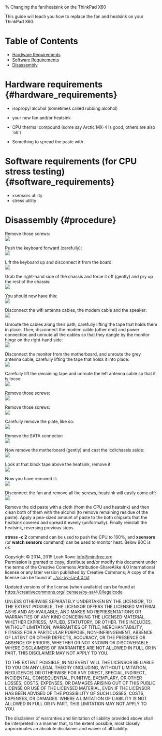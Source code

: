 % Changing the fan/heatsink on the ThinkPad X60

This guide will teach you how to replace the fan and heatsink on your
ThinkPad X60.




Table of Contents
=================

-   [Hardware Requirements](#hardware_requirements)
-   [Software Requirements](#software_requirements)
-   [Disassembly](#procedure)



Hardware requirements {#hardware_requirements}
=====================

-   isopropyl alcohol (sometimes called rubbing alcohol)
-   your new fan and/or heatsink
-   CPU thermal compound (some say Arctic MX-4 is good, others are also
    'ok')

-   Something to spread the paste with



Software requirements (for CPU stress testing) {#software_requirements}
==============================================

-   xsensors utility
-   stress utility



Disassembly {#procedure}
===========

Remove those screws:\
![](../images/x60_heatsink/0000.jpg)

Push the keyboard forward (carefully):\
![](../images/x60_heatsink/0001.jpg)

Lift the keyboard up and disconnect it from the board:\
![](../images/x60_heatsink/0002.jpg)

Grab the right-hand side of the chassis and force it off (gently) and
pry up the rest of the chassis:\
![](../images/x60_heatsink/0003.jpg)

You should now have this:\
![](../images/x60_heatsink/0004.jpg)

Disconnect the wifi antenna cables, the modem cable and the speaker:\
![](../images/x60_heatsink/0005.jpg)

Unroute the cables along their path, carefully lifting the tape that
holds them in place. Then, disconnect the modem cable (other end) and
power connection and unroute all the cables so that they dangle by the
monitor hinge on the right-hand side:\
![](../images/x60_heatsink/0006.jpg)

Disconnect the monitor from the motherboard, and unroute the grey
antenna cable, carefully lifting the tape that holds it into place:\
![](../images/x60_heatsink/0008.jpg)

Carefully lift the remaining tape and unroute the left antenna cable so
that it is loose:\
![](../images/x60_heatsink/0009.jpg)

Remove those screws:\
![](../images/x60_heatsink/0011.jpg)

Remove those screws:\
![](../images/x60_heatsink/0012.jpg)

Carefully remove the plate, like so:\
![](../images/x60_heatsink/0013.jpg)

Remove the SATA connector:\
![](../images/x60_heatsink/0014.jpg)

Now remove the motherboard (gently) and cast the lcd/chassis aside:\
![](../images/x60_heatsink/0015.jpg)

Look at that black tape above the heatsink, remove it:\
![](../images/x60_heatsink/0016.jpg)

Now you have removed it:\
![](../images/x60_heatsink/0017.jpg)

Disconnect the fan and remove all the screws, heatsink will easily come
off:\
![](../images/x60_heatsink/0018.jpg)

Remove the old paste with a cloth (from the CPU and heatsink) and then
clean both of them with the alcohol (to remove remaining residue of the
paste). Apply a pea-sized amount of paste to the both chipsets that the
heatsink covered and spread it evenly (uniformally). Finally reinstall
the heatsink, reversing previous steps.

**stress -c 2** command can be used to push the CPU to 100%, and
**xsensors** (or **watch sensors** command) can be used to monitor heat.
Below 90C is ok.



Copyright © 2014, 2015 Leah Rowe <info@minifree.org>\
Permission is granted to copy, distribute and/or modify this document
under the terms of the Creative Commons Attribution-ShareAlike 4.0
International license or any later version published by Creative
Commons; A copy of the license can be found at
[../cc-by-sa-4.0.txt](../cc-by-sa-4.0.txt)

Updated versions of the license (when available) can be found at
<https://creativecommons.org/licenses/by-sa/4.0/legalcode>

UNLESS OTHERWISE SEPARATELY UNDERTAKEN BY THE LICENSOR, TO THE EXTENT
POSSIBLE, THE LICENSOR OFFERS THE LICENSED MATERIAL AS-IS AND
AS-AVAILABLE, AND MAKES NO REPRESENTATIONS OR WARRANTIES OF ANY KIND
CONCERNING THE LICENSED MATERIAL, WHETHER EXPRESS, IMPLIED, STATUTORY,
OR OTHER. THIS INCLUDES, WITHOUT LIMITATION, WARRANTIES OF TITLE,
MERCHANTABILITY, FITNESS FOR A PARTICULAR PURPOSE, NON-INFRINGEMENT,
ABSENCE OF LATENT OR OTHER DEFECTS, ACCURACY, OR THE PRESENCE OR ABSENCE
OF ERRORS, WHETHER OR NOT KNOWN OR DISCOVERABLE. WHERE DISCLAIMERS OF
WARRANTIES ARE NOT ALLOWED IN FULL OR IN PART, THIS DISCLAIMER MAY NOT
APPLY TO YOU.

TO THE EXTENT POSSIBLE, IN NO EVENT WILL THE LICENSOR BE LIABLE TO YOU
ON ANY LEGAL THEORY (INCLUDING, WITHOUT LIMITATION, NEGLIGENCE) OR
OTHERWISE FOR ANY DIRECT, SPECIAL, INDIRECT, INCIDENTAL, CONSEQUENTIAL,
PUNITIVE, EXEMPLARY, OR OTHER LOSSES, COSTS, EXPENSES, OR DAMAGES
ARISING OUT OF THIS PUBLIC LICENSE OR USE OF THE LICENSED MATERIAL, EVEN
IF THE LICENSOR HAS BEEN ADVISED OF THE POSSIBILITY OF SUCH LOSSES,
COSTS, EXPENSES, OR DAMAGES. WHERE A LIMITATION OF LIABILITY IS NOT
ALLOWED IN FULL OR IN PART, THIS LIMITATION MAY NOT APPLY TO YOU.

The disclaimer of warranties and limitation of liability provided above
shall be interpreted in a manner that, to the extent possible, most
closely approximates an absolute disclaimer and waiver of all liability.

